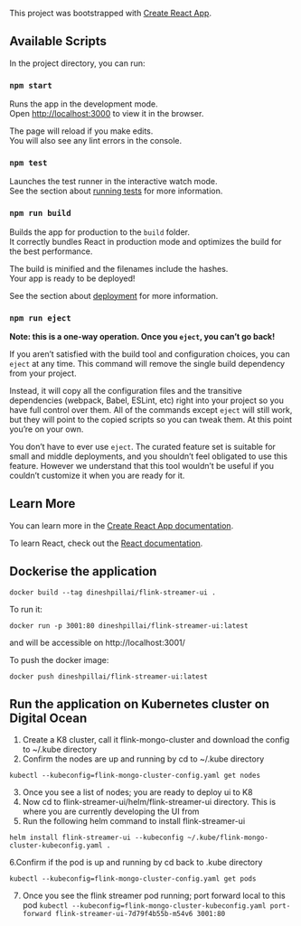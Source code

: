 This project was bootstrapped with [Create React App](https://github.com/facebook/create-react-app).

## Available Scripts

In the project directory, you can run:

### `npm start`

Runs the app in the development mode.<br />
Open [http://localhost:3000](http://localhost:3000) to view it in the browser.

The page will reload if you make edits.<br />
You will also see any lint errors in the console.

### `npm test`

Launches the test runner in the interactive watch mode.<br />
See the section about [running tests](https://facebook.github.io/create-react-app/docs/running-tests) for more information.

### `npm run build`

Builds the app for production to the `build` folder.<br />
It correctly bundles React in production mode and optimizes the build for the best performance.

The build is minified and the filenames include the hashes.<br />
Your app is ready to be deployed!

See the section about [deployment](https://facebook.github.io/create-react-app/docs/deployment) for more information.

### `npm run eject`

**Note: this is a one-way operation. Once you `eject`, you can’t go back!**

If you aren’t satisfied with the build tool and configuration choices, you can `eject` at any time. This command will remove the single build dependency from your project.

Instead, it will copy all the configuration files and the transitive dependencies (webpack, Babel, ESLint, etc) right into your project so you have full control over them. All of the commands except `eject` will still work, but they will point to the copied scripts so you can tweak them. At this point you’re on your own.

You don’t have to ever use `eject`. The curated feature set is suitable for small and middle deployments, and you shouldn’t feel obligated to use this feature. However we understand that this tool wouldn’t be useful if you couldn’t customize it when you are ready for it.

## Learn More

You can learn more in the [Create React App documentation](https://facebook.github.io/create-react-app/docs/getting-started).

To learn React, check out the [React documentation](https://reactjs.org/).

## Dockerise the application

`docker build --tag dineshpillai/flink-streamer-ui . `

To run it:

`docker run -p 3001:80 dineshpillai/flink-streamer-ui:latest`

and will be accessible on http://localhost:3001/

To push the docker image:

`docker push dineshpillai/flink-streamer-ui:latest`

## Run the application on Kubernetes cluster on Digital Ocean

1. Create a K8 cluster, call it flink-mongo-cluster and download the config to ~/.kube directory
2. Confirm the nodes are up and running by cd to ~/.kube directory

`kubectl --kubeconfig=flink-mongo-cluster-config.yaml get nodes`

3. Once you see a list of nodes; you are ready to deploy ui to K8
4. Now cd to flink-streamer-ui/helm/flink-streamer-ui directory. This is where you are currently developing the UI from
5. Run the following helm command to install flink-streamer-ui

`helm install flink-streamer-ui --kubeconfig ~/.kube/flink-mongo-cluster-kubeconfig.yaml . `

6.Confirm if the pod is up and running by cd back to .kube directory

`kubectl --kubeconfig=flink-mongo-cluster-config.yaml get pods`

7. Once you see the flink streamer pod running; port forward local to this pod
`kubectl --kubeconfig=flink-mongo-cluster-kubeconfig.yaml port-forward flink-streamer-ui-7d79f4b55b-m54v6 3001:80`